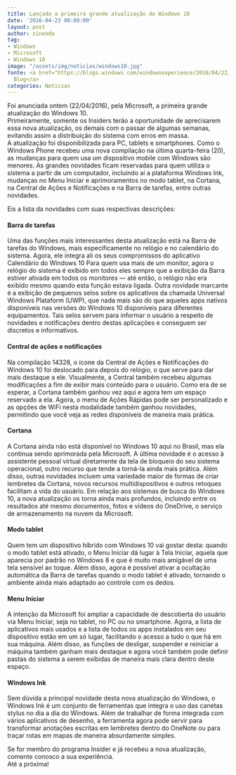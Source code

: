 ```yaml
---
title: Lançada a primeira grande atualização do Windows 10
date: '2016-04-23 00:00:00'
layout: post
author: zinenda
tag:
- Windows
- Microsoft
- Windows 10
image: "/assets/img/noticias/windows10.jpg"
fonte: <a href="https://blogs.windows.com/windowsexperience/2016/04/22/announcing-windows-10-insider-preview-build-14328-for-pc-and-mobile/">Windows
  Blog</a>
categories: Noticias
---
```


Foi anunciada ontem (22/04/2016), pela Microsoft, a primeira grande atualização do Windows 10.<br>
Primeiramente, somente os Insiders terão a oportunidade de aprecisarem essa nova atualização, os demais com o passar de algumas semanas, evitando assim a distribuição do sistema com erros em massa.<br>
A atualização foi disponibilizada para PC, tablets e smartphones.
Como o Windows Phone recebeu uma nova compilação na última quarta-feira (20), as mudanças para quem usa um dispositivo mobile com Windows são menores. 
As grandes novidades ficam reservadas para quem utiliza o sistema a partir de um computador, incluindo aí a plataforma Windows Ink, mudanças no Menu Iniciar e aprimoramentos no modo tablet, na Cortana, na Central de Ações e Notificações e na Barra de tarefas, entre outras novidades.

Eis a lista da novidades com suas respectivas descrições:

#### Barra de tarefas
Uma das funções mais interessantes desta atualização está na Barra de tarefas do Windows, mais especificamente no relógio e no calendário do sistema. 
Agora, ele integra ali os seus compromissos do aplicativo Calendário do Windows 10 Para quem usa mais de um monitor, agora o relógio do sistema é exibido em todos eles sempre que a exibição da Barra estiver ativada em todos os monitores — até então, o relógio não era exibido mesmo quando esta função estava ligada. 
Outra novidade marcante é a exibição de pequenos selos sobre os aplicativos da chamada Universal Windows Plataform (UWP), que nada mais são do que aqueles apps nativos disponíveis nas versões do Windows 10 disponíveis para diferentes equipamentos. 
Tais selos servem para informar o usuário a respeito de novidades e notificações dentro destas aplicações e conseguem ser discretos e informativos.

#### Central de ações e notificações
Na compilação 14328, o ícone da Central de Ações e Notificações do Windows 10 foi deslocado para depois do relógio, o que serve para dar mais destaque a ele. 
Visualmente, a Central também recebeu algumas modificações a fim de exibir mais conteúdo para o usuário. 
Como era de se esperar, a Cortana também ganhou vez aqui e agora tem um espaço reservado a ela. 
Agora, o menu de Ações Rápidas pode ser personalizado e as opções de WiFi nesta modalidade também ganhou novidades, permitindo que você veja as redes disponíveis de maneira mais prática.

#### Cortana
A Cortana ainda não está disponível no Windows 10 aqui no Brasil, mas ela continua sendo aprimorada pela Microsoft. 
A última novidade é o acesso à assistente pessoal virtual diretamente da tela de bloqueio do seu sistema operacional, outro recurso que tende a torná-la ainda mais prática. 
Além disso, outras novidades incluem uma variedade maior de formas de criar lembretes da Cortana, novos recursos multidispositivos e outros retoques facilitam a vida do usuário. Em relação aos sistemas de busca do Windows 10, a nova atualização os torna ainda mais profundos, incluindo entre os resultados até mesmo documentos, fotos e vídeos do OneDrive, o serviço de armazenamento na nuvem da Microsoft.

#### Modo tablet
Quem tem um dispositivo híbrido com Windows 10 vai gostar desta: quando o modo tablet está ativado, o Menu Iniciar dá lugar à Tela Iniciar, aquela que aparecia por padrão no Windows 8 e que é muito mais amigável de uma tela sensível ao toque. 
Além disso, agora é possível ativar a ocultação automática da Barra de tarefas quando o modo tablet é ativado, tornando o ambiente ainda mais adaptado ao controle com os dedos.

#### Menu Iniciar
A intenção da Microsoft foi ampliar a capacidade de descoberta do usuário via Menu Iniciar, seja no tablet, no PC ou no smartphone. 
Agora, a lista de aplicativos mais usados e a lista de todos os apps instalados em seu dispositivo estão em um só lugar, facilitando o acesso a tudo o que há em sua máquina. 
Além disso, as funções de desligar, suspender e reiniciar a máquina também ganham mais destaque e agora você também pode definir pastas do sistema a serem exibidas de maneira mais clara dentro deste espaço.

#### Windows Ink
Sem dúvida a principal novidade desta nova atualização do Windows, o Windows Ink é um conjunto de ferramentas que integra o uso das canetas stylus no dia a dia do Windows. 
Além de trabalhar de forma integrada com vários aplicativos de desenho, a ferramenta agora pode servir para transformar anotações escritas em lembretes dentro do OneNote ou para traçar rotas em mapas de maneira absurdamente simples.

Se for membro do programa Insider e já recebeu a nova atualização, comente conosco a sua experiência.<br>
Até a próxima!
